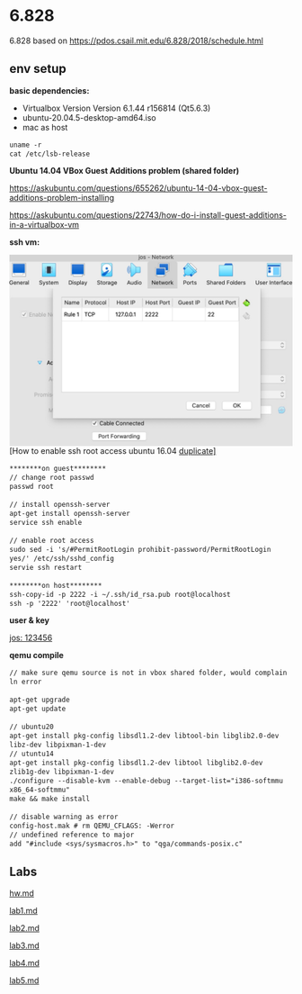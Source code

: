 

# 6.828

6.828 based on https://pdos.csail.mit.edu/6.828/2018/schedule.html



## env setup

**basic dependencies:**

- Virtualbox Version Version 6.1.44 r156814 (Qt5.6.3)
- ubuntu-20.04.5-desktop-amd64.iso
- mac as host

```
uname -r
cat /etc/lsb-release
```



**Ubuntu 14.04 VBox Guest Additions problem (shared folder)**

https://askubuntu.com/questions/655262/ubuntu-14-04-vbox-guest-additions-problem-installing

https://askubuntu.com/questions/22743/how-do-i-install-guest-additions-in-a-virtualbox-vm



**ssh vm:**

<img src="./raw/ssh_port.jpeg?raw=true" alt="ssh_port" style="zoom:50%;float: left" />

[How to enable ssh root access ubuntu 16.04 [duplicate\]](https://askubuntu.com/questions/951581/how-to-enable-ssh-root-access-ubuntu-16-04)

```
********on guest********
// change root passwd
passwd root

// install openssh-server
apt-get install openssh-server
service ssh enable

// enable root access
sudo sed -i 's/#PermitRootLogin prohibit-password/PermitRootLogin yes/' /etc/ssh/sshd_config
servie ssh restart

********on host********
ssh-copy-id -p 2222 -i ~/.ssh/id_rsa.pub root@localhost
ssh -p '2222' 'root@localhost'
```



**user & key**

<u>jos: 123456</u>



**qemu compile**

```
// make sure qemu source is not in vbox shared folder, would complain ln error

apt-get upgrade
apt-get update

// ubuntu20
apt-get install pkg-config libsdl1.2-dev libtool-bin libglib2.0-dev libz-dev libpixman-1-dev
// utuntu14
apt-get install pkg-config libsdl1.2-dev libtool libglib2.0-dev zlib1g-dev libpixman-1-dev
./configure --disable-kvm --enable-debug --target-list="i386-softmmu x86_64-softmmu"
make && make install

// disable warning as error
config-host.mak # rm QEMU_CFLAGS: -Werror
// undefined reference to major
add "#include <sys/sysmacros.h>" to "qga/commands-posix.c"
```



## Labs

 [hw.md](hw.md)

 [lab1.md](lab1.md)

 [lab2.md](lab2.md)

 [lab3.md](lab3.md)

[lab4.md](lab4.md)

[lab5.md](lab6.md)

